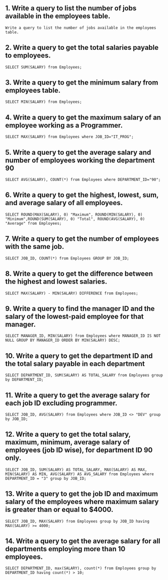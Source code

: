 ## 1. Write a query to list the number of jobs available in the employees table.
`Write a query to list the number of jobs available in the employees table.`

## 2. Write a query to get the total salaries payable to employees.
`SELECT SUM(SALARY) from Employees;`

## 3. Write a query to get the minimum salary from employees table.
`SELECT MIN(SALARY) from Employees;`

## 4. Write a query to get the maximum salary of an employee working as a Programmer.
`SELECT MAX(SALARY) from Employees where JOB_ID="IT_PROG";`

## 5. Write a query to get the average salary and number of employees working the department 90
`SELECT AVG(SALARY), COUNT(*) from Employees where DEPARTMENT_ID="90";`

## 6. Write a query to get the highest, lowest, sum, and average salary of all employees.
`SELECT ROUND(MAX(SALARY), 0) "Maximum", ROUND(MIN(SALARY), 0) "Minimum",ROUND(SUM(SALARY), 0) "Total", ROUND(AVG(SALARY), 0) "Average" from Employees;`

## 7. Write a query to get the number of employees with the same job.
`SELECT JOB_ID, COUNT(*) from Employees GROUP BY JOB_ID;`

## 8. Write a query to get the difference between the highest and lowest salaries.
`SELECT MAX(SALARY) - MIN(SALARY) DIFFERENCE from Employees;`

## 9. Write a query to find the manager ID and the salary of the lowest-paid employee for that manager.
`SELECT MANAGER_ID, MIN(SALARY) from Employees where MANAGER_ID IS NOT NULL GROUP BY MANAGER_ID ORDER BY MIN(SALARY) DESC;`

## 10. Write a query to get the department ID and the total salary payable in each department
`SELECT DEPARTMENT_ID, SUM(SALARY) AS TOTAL_SALARY from Employees group by DEPARTMENT_ID;`

## 11. Write a query to get the average salary for each job ID excluding programmer.
`SELECT JOB_ID, AVG(SALARY) from Employees where JOB_ID <> "DEV" group by JOB_ID;`

## 12. Write a query to get the total salary, maximum, minimum, average salary of employees (job ID wise), for department ID 90 only.
`SELECT JOB_ID, SUM(SALARY) AS TOTAL_SALARY, MAX(SALARY) AS MAX, MIN(SALARY) AS MIN, AVG(SALARY) AS AVG_SALARY from Employees where DEPARTMENT_ID = "3" group by JOB_ID;`

## 13. Write a query to get the job ID and maximum salary of the employees where maximum salary is greater than or equal to $4000.
`SELECT JOB_ID, MAX(SALARY) from Employees group by JOB_ID having MAX(SALARY) >= 4000;`

## 14. Write a query to get the average salary for all departments employing more than 10 employees.
`SELECT DEPARTMENT_ID, max(SALARY), count(*) from Employees group by DEPARTMENT_ID having count(*) > 10;`
